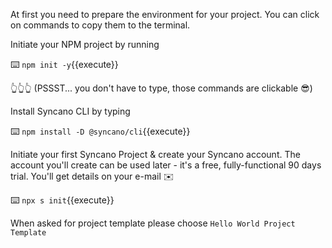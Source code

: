 At first you need to prepare the environment for your project. You can click on commands to copy them to the terminal.

Initiate your NPM project by running 
 
⌨️ `npm init -y`{{execute}}

👆👆👆 (PSSST... you don't have to type, those commands are clickable 😎)
 
 Install Syncano CLI by typing 
 
⌨️ `npm install -D @syncano/cli`{{execute}}
 
 Initiate your first Syncano Project & create your Syncano account. The account you'll create can be used later - it's a free, fully-functional 90 days trial. You'll get details on your e-mail ✉️
 
⌨️ `npx s init`{{execute}} 

When asked for project template please choose `Hello World Project Template`


